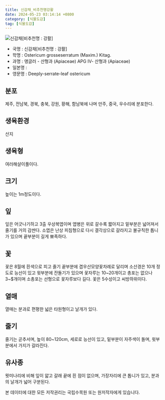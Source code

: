 ```yaml
---
title: 신감채_비추천명강활
date: 2024-05-23 03:14:14 +0800
category: [식물도감]
tag: [식물도감]
---
```




![신감채[비추천명 : 강활]](/fileUpload/plants/basic/Umbelliferae/Ostericum/24794/1_th2.jpg)
- 국명 : 신감채[비추천명 : 강활]
- 학명 : Ostericum grosseserratum (Maxim.) Kitag.
- 과명 : 앵글러 - 산형과 (Apiaceae) APG Ⅳ- 산형과 (Apiaceae)
- 일본명 : 
- 영문명 : Deeply-serrate-leaf ostericum


## 분포
제주, 전남북, 경북, 충북, 강원, 황해, 함남북에 나며 만주, 중국, 우수리에 분포한다.
## 생육환경
산지
## 생육형
여러해살이풀이다.
## 크기
높이는 1m정도이다.
## 잎
잎은 어긋나기하고 3출 우상복엽이며 엽병은 위로 갈수록 짧아지고 밑부분은 넓어져서 줄기를 거의 감싼다. 소엽은 난상 피침형으로 다시 결각상으로 갈라지고 불규칙한 톱니가 있으며 끝부분이 길게 뾰족하다.
## 꽃
꽃은 8월에 흰색으로 피고 줄기 끝부분에 겹우산모양꽃차례로 달리며 소산경은 10개 정도로 능선이 있고 윗부분에 잔돌기가 있으며 꽃자루는 10~20개이고 총포는 없으나 3~$개이며 소총포는 선형으로 꽃자루보다 길다. 꽃은 5수성이고 씨방하위이다.
## 열매
열매는 분과로 편평한 넓은 타원형이고 날개가 있다. 
## 줄기
줄기는 곧추서며, 높이 80~120cm, 세로로 능선이 있고, 밑부분이 자주색이 돌며, 윗부분에서 가지가 갈라진다. 
## 유사종
묏미나리에 비해 잎이 얇고 갈래 끝에 흰 점이 없으며, 가장자리에 큰 톱니가 있고, 분과의 날개가 넓어 구분된다. 






본 데이터에 대한 모든 저작권리는 국립수목원 또는 원저작자에게 있습니다.
